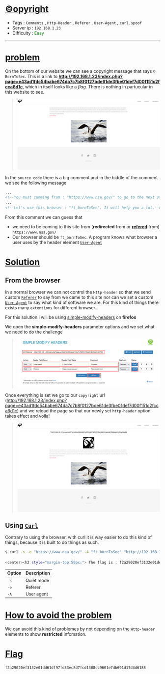 # <span style="text-decoration: underline"> ©opyright </span>

- Tags : `Comments` , `Http-Header` , `Referer` , `User-Agent` , `curl`, `spoof`
- Server ip : `192.168.1.23 `
- Difficulty : <span style="color : green">Easy</span>

___

# <span style="text-decoration: underline">problem</span>

On the bottom of our website we can see a copyright message that says `© BornToSec`. This is a link to **http://192.168.1.23/index.php?page=e43ad1fdc54babe674da7c7b8f0127bde61de3fbe01def7d00f151c2fcca6d1c**, which in itself looks like a *flag*. There is nothing in partucular in this website to see.

> ![copyright index](/.resources/images/copytight_page_index.png)

In the `source code` there is a big comment and in the biddle of the comment we see the following message

```html
...
<!--You must cumming from : "https://www.nsa.gov/" to go to the next step-->
...
<!--Let's use this browser : "ft_bornToSec". It will help you a lot.-->
```

From this comment we can guess that

- we need to be coming to this site from (**redirected** from or [**refered**](https://developer.mozilla.org/en-US/docs/Web/HTTP/Headers/Referer) from) `https://www.nsa.gov/`
- Our browser should be `ft_bornToSec`. A program knows what browser a user uses by the header element [`User-Agent`](https://developer.mozilla.org/en-US/docs/Web/HTTP/Headers/User-Agent)




# <span style="text-decoration: underline">Solution</span>

## From the browser

In a normal browser we can not control the `Http-header` so that we send custom [`Referer`](https://developer.mozilla.org/en-US/docs/Web/HTTP/Headers/Referer) to say from we came to this site nor can we set a custom [`User-Agent`](https://developer.mozilla.org/en-US/docs/Web/HTTP/Headers/User-Agent) to say what kind of software we are. For this kind of things there exists many `extentions` for different browser.

For this solution i will be using [simple-modify-headers](https://addons.mozilla.org/fr/firefox/addon/simple-modify-header/?utm_source=addons.mozilla.org&utm_medium=referral&utm_content=search) on **firefox**

We open the **simple-modify-headers** parameter options and we set what we need to do the challenge

> ![simple-modify-headers menu](/.resources/images/copyright_header_extention.png)

Once everything is set we go to our `copyright` url (http://192.168.1.23/index.php?page=e43ad1fdc54babe674da7c7b8f0127bde61de3fbe01def7d00f151c2fcca6d1c) and we reload the page so that our newly set `http-header` option takes effect and voila!

> ![copytight flag](/.resources/images/copyright_page_flag.png)

## Using [`Curl`](https://curl.se/)

Contrary to using the browser, with curl it is way easier to do this kind of things, because it is built to do things as such.

```bash
$ curl -s -e "https://www.nsa.gov/" -A "ft_bornToSec" "http://192.168.1.23/index.php?page=e43ad1fdc54babe674da7c7b8f0127bde61de3fbe01def7d00f151c2fcca6d1c" | grep flag

<center><h2 style="margin-top:50px;"> The flag is : f2a29020ef3132e01dd61df97fd33ec8d7fcd1388cc9601e7db691d17d4d6188</h2><br/><img src="images/win.png" alt="" width=200px height=200px></center> <audio id="best_music_ever" src="audio/music.mp3"preload="true" loop="loop" autoplay="autoplay">
```

|Option|Description|
|--|-- |
|`-s` | Quiet mode|
|`-e`| Referer |
|`-A`| User agent|

# <span style="text-decoration: underline">How to avoid the problem</span>

We can avoid this kind of problemes by not depending on the `Http-header` elements to show **restricted** infomation.

# <span style="text-decoration: underline">Flag</span>

```text
f2a29020ef3132e01dd61df97fd33ec8d7fcd1388cc9601e7db691d17d4d6188
```
